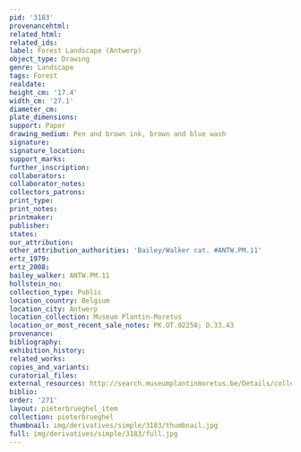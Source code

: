 ```yaml
---
pid: '3183'
provenancehtml:
related_html:
related_ids:
label: Forest Landscape (Antwerp)
object_type: Drawing
genre: Landscape
tags: Forest
realdate:
height_cm: '17.4'
width_cm: '27.1'
diameter_cm:
plate_dimensions:
support: Paper
drawing_medium: Pen and brown ink, brown and blue wash
signature:
signature_location:
support_marks:
further_inscription:
collaborators:
collaborator_notes:
collectors_patrons:
print_type:
print_notes:
printmaker:
publisher:
states:
our_attribution:
other_attribution_authorities: 'Bailey/Walker cat. #ANTW.PM.11'
ertz_1979:
ertz_2008:
bailey_walker: ANTW.PM.11
hollstein_no:
collection_type: Public
location_country: Belgium
location_city: Antwerp
location_collection: Museum Plantin-Moretus
location_or_most_recent_sale_notes: PK.OT.02258; D.33.43
provenance:
bibliography:
exhibition_history:
related_works:
copies_and_variants:
curatorial_files:
external_resources: http://search.museumplantinmoretus.be/Details/collect/326018
biblio:
order: '271'
layout: pieterbrueghel_item
collection: pieterbrueghel
thumbnail: img/derivatives/simple/3183/thumbnail.jpg
full: img/derivatives/simple/3183/full.jpg
---
```

